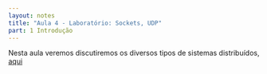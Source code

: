 ```yaml
---
layout: notes
title: "Aula 4 - Laboratório: Sockets, UDP"
part: 1 Introdução
---
```


Nesta aula veremos discutiremos os diversos tipos de sistemas distribuídos, [aqui](https://lasarojc.github.io/ds_notes/intro/tipos.html)
